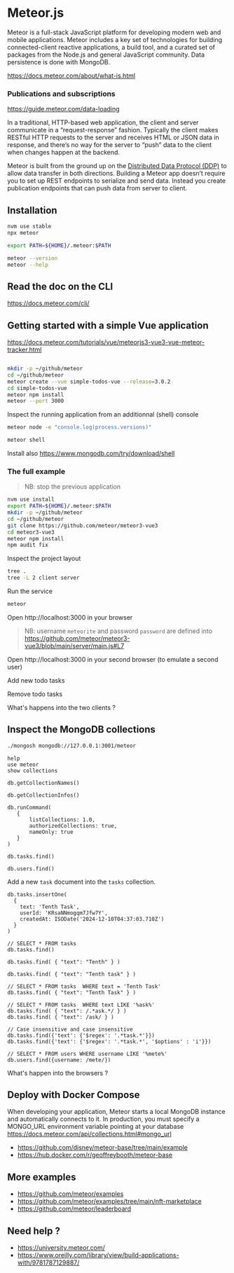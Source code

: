 # Meteor.js

Meteor is a full-stack JavaScript platform for developing modern web and mobile applications. Meteor includes a key set of technologies for building connected-client reactive applications, a build tool, and a curated set of packages from the Node.js and general JavaScript community. Data persistence is done with MongoDB.

https://docs.meteor.com/about/what-is.html

### Publications and subscriptions

https://guide.meteor.com/data-loading

In a traditional, HTTP-based web application, the client and server communicate in a “request-response” fashion. Typically the client makes RESTful HTTP requests to the server and receives HTML or JSON data in response, and there’s no way for the server to “push” data to the client when changes happen at the backend.

Meteor is built from the ground up on the [Distributed Data Protocol (DDP)](https://github.com/meteor/meteor/blob/devel/packages/ddp/DDP.md) to allow data transfer in both directions. Building a Meteor app doesn’t require you to set up REST endpoints to serialize and send data. Instead you create publication endpoints that can push data from server to client.

## Installation

```bash
nvm use stable
npx meteor

export PATH=${HOME}/.meteor:$PATH

meteor --version
meteor --help
```

## Read the doc on the CLI


https://docs.meteor.com/cli/

## Getting started with a simple Vue application

https://docs.meteor.com/tutorials/vue/meteorjs3-vue3-vue-meteor-tracker.html

```bash

mkdir -p ~/github/meteor
cd ~/github/meteor
meteor create --vue simple-todos-vue --release=3.0.2
cd simple-todos-vue
meteor npm install
meteor --port 3000
```


Inspect the running application from an additionnal (shell) console
```bash
meteor node -e "console.log(process.versions)"
```

```bash
meteor shell
```

Install also https://www.mongodb.com/try/download/shell



### The full example

> NB: stop the previous application

```bash
nvm use install
export PATH=${HOME}/.meteor:$PATH
mkdir -p ~/github/meteor
cd ~/github/meteor
git clone https://github.com/meteor/meteor3-vue3
cd meteor3-vue3
meteor npm install
npm audit fix
```

Inspect the project layout
```bash
tree .
tree -L 2 client server
```


Run the service
```bash
meteor
```

Open http://localhost:3000 in your browser

> NB: username `meteorite` and password `password` are defined into https://github.com/meteor/meteor3-vue3/blob/main/server/main.js#L7

Open http://localhost:3000 in your second browser (to emulate a second user)

Add new todo tasks

Remove todo tasks

What's happens into the two clients ?

## Inspect the MongoDB collections

```bash
./mongosh mongodb://127.0.0.1:3001/meteor
```

```
help
use meteor
show collections

db.getCollectionNames()

db.getCollectionInfos()

db.runCommand(
   {
       listCollections: 1.0,
       authorizedCollections: true,
       nameOnly: true
   }
)

db.tasks.find()

db.users.find()

```

Add a new `task` document  into the `tasks` collection.

```
db.tasks.insertOne(
  {
    text: 'Tenth Task',
    userId: 'KRsaNNmogqm7Jfw7Y',
    createdAt: ISODate('2024-12-10T04:37:03.710Z')
  }
)

// SELECT * FROM tasks
db.tasks.find()

db.tasks.find( { "text": "Tenth" } )

db.tasks.find( { "text": "Tenth task" } )

// SELECT * FROM tasks  WHERE text = 'Tenth Task'
db.tasks.find( { "text": "Tenth Task" } )

// SELECT * FROM tasks  WHERE text LIKE '%ask%'
db.tasks.find( { "text": /.*ask.*/ } )
db.tasks.find( { "text": /ask/ } )

// Case insensitive and case insensitive
db.tasks.find({'text': {'$regex': '.*task.*'}})
db.tasks.find({'text': {'$regex': '.*task.*', '$options' : 'i'}})

// SELECT * FROM users WHERE username LIKE '%mete%'
db.users.find({username: /mete/})
```

What's happen into the browsers ?

## Deploy with Docker Compose

When developing your application, Meteor starts a local MongoDB instance and automatically connects to it. In production, you must specify a MONGO_URL environment variable pointing at your database https://docs.meteor.com/api/collections.html#mongo_url

* https://github.com/disney/meteor-base/tree/main/example
* https://hub.docker.com/r/geoffreybooth/meteor-base

## More examples

* https://github.com/meteor/examples
* https://github.com/meteor/examples/tree/main/nft-marketplace
* https://github.com/meteor/leaderboard

## Need help ?

* https://university.meteor.com/
* https://www.oreilly.com/library/view/build-applications-with/9781787129887/